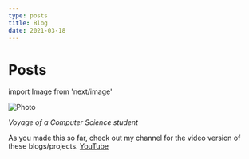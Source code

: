 ```yaml
---
type: posts 
title: Blog
date: 2021-03-18
---
```


# Posts

import Image from 'next/image'

<Image
  src="/images/mmk.png"
  alt="Photo"
  width={4592}
  height={1568}
  priority
  className="next-image"
/>

*Voyage of a Computer Science student*

As you made this so far, check out my channel for the video version of these blogs/projects. [YouTube](https://www.youtube.com/c/qxresearch)
